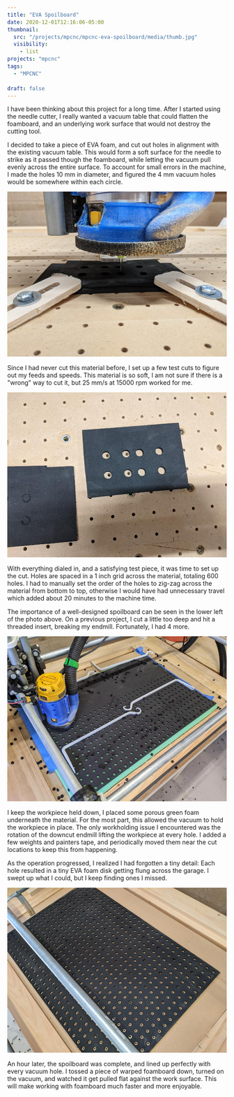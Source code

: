 ```yaml
---
title: "EVA Spoilboard"
date: 2020-12-01T12:16:06-05:00
thumbnail:
  src: "/projects/mpcnc/mpcnc-eva-spoilboard/media/thumb.jpg"
  visibility:
    - list
projects: "mpcnc"
tags:
  - "MPCNC"

draft: false
---
```


I have been thinking about this project for a long time. After I started using the needle cutter, I really wanted a vacuum table that could flatten the foamboard, and an underlying work surface that would not destroy the cutting tool.

<!--more-->

I decided to take a piece of EVA foam, and cut out holes in alignment with the existing vacuum table. This would form a soft surface for the needle to strike as it passed though the foamboard, while letting the vacuum pull evenly across the entire surface. To account for small errors in the machine, I made the holes 10 mm in diameter, and figured the 4 mm vacuum holes would be somewhere within each circle.

![Feeds and Speeds](media/12mes02.jpg)

Since I had never cut this material before, I set up a few test cuts to figure out my feeds and speeds. This material is so soft, I am not sure if there is a "wrong" way to cut it, but 25 mm/s at 15000 rpm worked for me. 

![Test piece](media/12mes03.jpg)

With everything dialed in, and a satisfying test piece, it was time to set up the cut. Holes are spaced in a 1 inch grid across the material, totaling 600 holes. I had to manually set the order of the holes to zig-zag across the material from bottom to top, otherwise I would have had unnecessary travel which added about 20 minutes to the machine time.

The importance of a well-designed spoilboard can be seen in the lower left of the photo above. On a previous project, I cut a little too deep and hit a threaded insert, breaking my endmill. Fortunately, I had 4 more.

![Starting the cut](media/12mes04.jpg)

I keep the workpiece held down, I placed some porous green foam underneath the material. For the most part, this allowed the vacuum to hold the workpiece in place. The only workholding issue I encountered was the rotation of the downcut endmill lifting the workpiece at every hole. I added a few weights and painters tape, and periodically moved them near the cut locations to keep this from happening.

As the operation progressed, I realized I had forgotten a tiny detail: Each hole resulted in a tiny EVA foam disk getting flung across the garage. I swept up what I could, but I keep finding ones I missed.

![Final board](media/12mes06.jpg)

An hour later, the spoilboard was complete, and lined up perfectly with every vacuum hole. I tossed a piece of warped foamboard down, turned on the vacuum, and watched it get pulled flat against the work surface. This will make working with foamboard much faster and more enjoyable.
